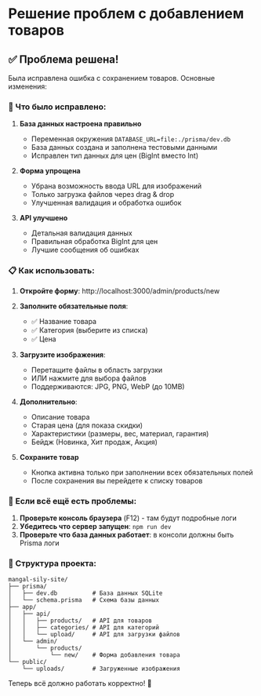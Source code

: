 # Решение проблем с добавлением товаров

## ✅ Проблема решена!

Была исправлена ошибка с сохранением товаров. Основные изменения:

### 🔧 Что было исправлено:

1. **База данных настроена правильно**
   - Переменная окружения `DATABASE_URL=file:./prisma/dev.db`
   - База данных создана и заполнена тестовыми данными
   - Исправлен тип данных для цен (BigInt вместо Int)

2. **Форма упрощена**
   - Убрана возможность ввода URL для изображений
   - Только загрузка файлов через drag & drop
   - Улучшенная валидация и обработка ошибок

3. **API улучшено**
   - Детальная валидация данных
   - Правильная обработка BigInt для цен
   - Лучшие сообщения об ошибках

### 📋 Как использовать:

1. **Откройте форму**: http://localhost:3000/admin/products/new

2. **Заполните обязательные поля**:
   - ✅ Название товара
   - ✅ Категория (выберите из списка)
   - ✅ Цена

3. **Загрузите изображения**:
   - Перетащите файлы в область загрузки
   - ИЛИ нажмите для выбора файлов
   - Поддерживаются: JPG, PNG, WebP (до 10MB)

4. **Дополнительно**:
   - Описание товара
   - Старая цена (для показа скидки)
   - Характеристики (размеры, вес, материал, гарантия)
   - Бейдж (Новинка, Хит продаж, Акция)

5. **Сохраните товар**
   - Кнопка активна только при заполнении всех обязательных полей
   - После сохранения вы перейдете к списку товаров

### 🐛 Если всё ещё есть проблемы:

1. **Проверьте консоль браузера** (F12) - там будут подробные логи
2. **Убедитесь что сервер запущен**: `npm run dev`
3. **Проверьте что база данных работает**: в консоли должны быть Prisma логи

### 📁 Структура проекта:

```
mangal-sily-site/
├── prisma/
│   ├── dev.db          # База данных SQLite
│   └── schema.prisma   # Схема базы данных
├── app/
│   ├── api/
│   │   ├── products/   # API для товаров
│   │   ├── categories/ # API для категорий
│   │   └── upload/     # API для загрузки файлов
│   └── admin/
│       └── products/
│           └── new/    # Форма добавления товара
└── public/
    └── uploads/        # Загруженные изображения
```

Теперь всё должно работать корректно! 🎉 
 
